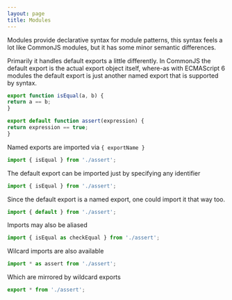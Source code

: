 ```yaml
---
layout: page
title: Modules
---
```


Modules provide declarative syntax for module patterns, this syntax feels a lot
like CommonJS modules, but it has some minor semantic differences.

Primarily it handles default exports a little differently. In CommonJS the
default export is the actual export object itself, where-as with ECMAScript
6 modules the default export is just another named export that is supported by
syntax.

```javascript
export function isEqual(a, b) {
return a == b;
}

export default function assert(expression) {
return expression == true;
}
```

Named exports are imported via `{ exportName }`

```javascript
import { isEqual } from './assert';
```

The default export can be imported just by specifying any identifier

```javascript
import { isEqual } from './assert';
```

Since the default export is a named export, one could import it that way too.

```javascript
import { default } from './assert';
```

Imports may also be aliased

```javascript
import { isEqual as checkEqual } from './assert';
```

Wilcard imports are also available

```javascript
import * as assert from './assert';
```

Which are mirrored by wildcard exports

```javascript
export * from './assert';
```

